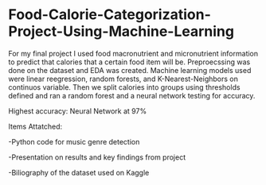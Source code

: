 # Food-Calorie-Categorization-Project-Using-Machine-Learning

For my final project I used food macronutrient and micronutrient information to predict that calories that a certain food item will be. Preproecssing was done on the dataset and EDA was created. Machine learning models used were linear reegression, random forests, and K-Nearest-Neighbors on continuos variable. Then we split calories into groups using thresholds defined and ran a random forest and a neural network testing for accuracy. 

Highest accuracy: Neural Network at 97%

Items Attatched:

-Python code for music genre detection

-Presentation on results and key findings from project

-Biliography of the dataset used on Kaggle
